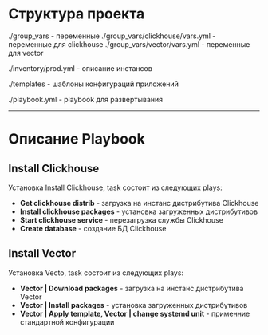 # Структура проекта
./group_vars - переменные
./group_vars/clickhouse/vars.yml - переменные для clickhouse 
./group_vars/vector/vars.yml - переменные для vector 

./inventory/prod.yml - описание инстансов

./templates - шаблоны конфигураций приложений

./playbook.yml - playbook для развертывания

---
# Описание Playbook
## Install Clickhouse
Установка Install Clickhouse, task состоит из следующих plays:
* **Get clickhouse distrib** - загрузка на инстанс дистрибутива Clickhouse
* **Install clickhouse packages** - установка загруженных дистрибутивов
* **Start clickhouse service** - перезагрузка службы Clickhouse
* **Create database** - создание БД Clickhouse

## Install Vector
Установка Vecto, task состоит из следующих plays:
* **Vector | Download packages** - загрузка на инстанс дистрибутива Vector
* **Vector | Install packages** - установка загруженных дистрибутивов
* **Vector | Apply template, Vector | change systemd unit** - применние стандартной конфигурации 
